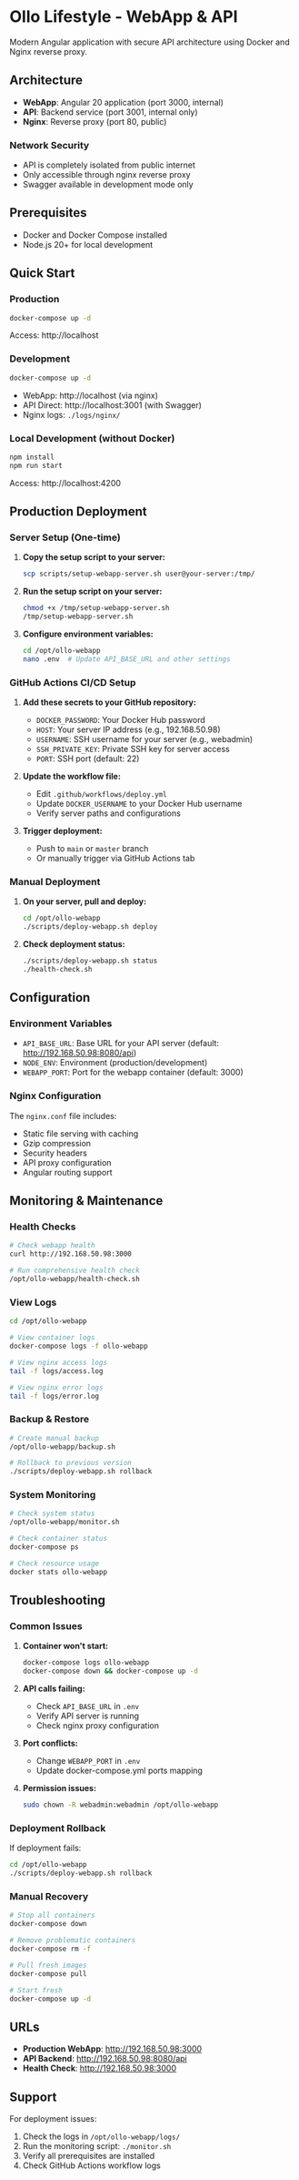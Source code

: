 # Ollo Lifestyle - WebApp & API

Modern Angular application with secure API architecture using Docker and Nginx reverse proxy.

## Architecture

- **WebApp**: Angular 20 application (port 3000, internal)
- **API**: Backend service (port 3001, internal only) 
- **Nginx**: Reverse proxy (port 80, public)

### Network Security
- API is completely isolated from public internet
- Only accessible through nginx reverse proxy
- Swagger available in development mode only

## Prerequisites

- Docker and Docker Compose installed
- Node.js 20+ for local development

## Quick Start

### Production
```bash
docker-compose up -d
```
Access: http://localhost

### Development  
```bash
docker-compose up -d
```
- WebApp: http://localhost (via nginx)
- API Direct: http://localhost:3001 (with Swagger)
- Nginx logs: `./logs/nginx/`

### Local Development (without Docker)
```bash
npm install
npm run start
```
Access: http://localhost:4200

## Production Deployment

### Server Setup (One-time)

1. **Copy the setup script to your server:**
   ```bash
   scp scripts/setup-webapp-server.sh user@your-server:/tmp/
   ```

2. **Run the setup script on your server:**
   ```bash
   chmod +x /tmp/setup-webapp-server.sh
   /tmp/setup-webapp-server.sh
   ```

3. **Configure environment variables:**
   ```bash
   cd /opt/ollo-webapp
   nano .env  # Update API_BASE_URL and other settings
   ```

### GitHub Actions CI/CD Setup

1. **Add these secrets to your GitHub repository:**
   - `DOCKER_PASSWORD`: Your Docker Hub password
   - `HOST`: Your server IP address (e.g., 192.168.50.98)
   - `USERNAME`: SSH username for your server (e.g., webadmin)
   - `SSH_PRIVATE_KEY`: Private SSH key for server access
   - `PORT`: SSH port (default: 22)

2. **Update the workflow file:**
   - Edit `.github/workflows/deploy.yml`
   - Update `DOCKER_USERNAME` to your Docker Hub username
   - Verify server paths and configurations

3. **Trigger deployment:**
   - Push to `main` or `master` branch
   - Or manually trigger via GitHub Actions tab

### Manual Deployment

1. **On your server, pull and deploy:**
   ```bash
   cd /opt/ollo-webapp
   ./scripts/deploy-webapp.sh deploy
   ```

2. **Check deployment status:**
   ```bash
   ./scripts/deploy-webapp.sh status
   ./health-check.sh
   ```

## Configuration

### Environment Variables

- `API_BASE_URL`: Base URL for your API server (default: http://192.168.50.98:8080/api)
- `NODE_ENV`: Environment (production/development)
- `WEBAPP_PORT`: Port for the webapp container (default: 3000)

### Nginx Configuration

The `nginx.conf` file includes:
- Static file serving with caching
- Gzip compression
- Security headers
- API proxy configuration
- Angular routing support

## Monitoring & Maintenance

### Health Checks

```bash
# Check webapp health
curl http://192.168.50.98:3000

# Run comprehensive health check
/opt/ollo-webapp/health-check.sh
```

### View Logs

```bash
cd /opt/ollo-webapp

# View container logs
docker-compose logs -f ollo-webapp

# View nginx access logs
tail -f logs/access.log

# View nginx error logs
tail -f logs/error.log
```

### Backup & Restore

```bash
# Create manual backup
/opt/ollo-webapp/backup.sh

# Rollback to previous version
./scripts/deploy-webapp.sh rollback
```

### System Monitoring

```bash
# Check system status
/opt/ollo-webapp/monitor.sh

# Check container status
docker-compose ps

# Check resource usage
docker stats ollo-webapp
```

## Troubleshooting

### Common Issues

1. **Container won't start:**
   ```bash
   docker-compose logs ollo-webapp
   docker-compose down && docker-compose up -d
   ```

2. **API calls failing:**
   - Check `API_BASE_URL` in `.env`
   - Verify API server is running
   - Check nginx proxy configuration

3. **Port conflicts:**
   - Change `WEBAPP_PORT` in `.env`
   - Update docker-compose.yml ports mapping

4. **Permission issues:**
   ```bash
   sudo chown -R webadmin:webadmin /opt/ollo-webapp
   ```

### Deployment Rollback

If deployment fails:
```bash
cd /opt/ollo-webapp
./scripts/deploy-webapp.sh rollback
```

### Manual Recovery

```bash
# Stop all containers
docker-compose down

# Remove problematic containers
docker-compose rm -f

# Pull fresh images
docker-compose pull

# Start fresh
docker-compose up -d
```

## URLs

- **Production WebApp**: http://192.168.50.98:3000
- **API Backend**: http://192.168.50.98:8080/api
- **Health Check**: http://192.168.50.98:3000

## Support

For deployment issues:
1. Check the logs in `/opt/ollo-webapp/logs/`
2. Run the monitoring script: `./monitor.sh`
3. Verify all prerequisites are installed
4. Check GitHub Actions workflow logs
